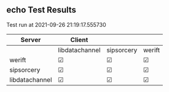 ## echo Test Results
Test run at 2021-09-26 21:19:17.555730

| Server      | Client      |             |             |
|-------------|-------------|-------------|-------------|
|             | libdatachannel| sipsorcery  | werift      |
| werift      | &#9745;     | &#9745;     | &#9745;     |
| sipsorcery  | &#9745;     | &#9745;     | &#9745;     |
| libdatachannel| &#9745;     | &#9745;     | &#9745;     |
